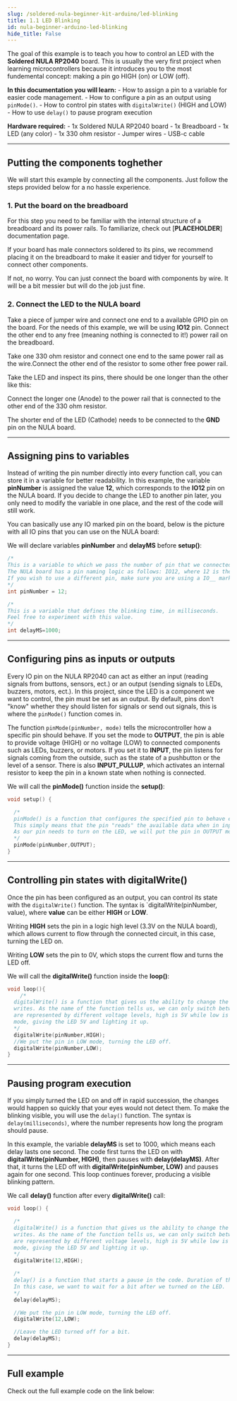 ```yaml
---
slug: /soldered-nula-beginner-kit-arduino/led-blinking
title: 1.1 LED Blinking 
id: nula-beginner-arduino-led-blinking
hide_title: False
---
```


The goal of this example is to teach you how to control an LED with the **Soldered NULA RP2040** board. This is usually the very first project when learning microcontrollers because it introduces you to the most fundemental concept: making a pin go HIGH (on) or LOW (off). 

**In this documentation you will learn:**
    - How to assign a pin to a variable for easier code management.
    - How to configure a pin as an output using `pinMode()`.
    - How to control pin states with `digitalWrite()` (HIGH and LOW)
    - How to use `delay()` to pause program execution

**Hardware required:**
    - 1x Soldered NULA RP2040 board
    - 1x Breadboard
    - 1x LED (any color)
    - 1x 330 ohm resistor
    - Jumper wires
    - USB-c cable

---

## Putting the components toghether
We will start this example by connecting all the components. Just follow the steps provided below for a no hassle experience.

### 1. Put the board on the breadboard
<InfoBox>For this step you need to be familiar with the internal structure of a breadboard and its power rails. To familiarize, check out [**PLACEHOLDER**] documentation page.</InfoBox>

If your board has male connectors soldered to its pins, we recommend placing it on the breadboard to make it easier and tidyer for yourself to connect other components.

<CenteredImage src="/img/under_construction.png" alt="placeholder" caption="NULA on breadboard" width="600px"/>

If not, no worry. You can just connect the board with components by wire. It will be a bit messier but will do the job just fine.


### 2. Connect the LED to the NULA board
Take a piece of jumper wire and connect one end to a available GPIO pin on the board. For the needs of this example, we will be using **IO12** pin. Connect the other end to any free (meaning nothing is connected to it!) power rail on the breadboard.


<CenteredImage src="/img/under_construction.png" alt="placeholder" caption="connection 1" width="600px"/>

Take one 330 ohm resistor and connect one end to the same power rail as the wire.Connect the other end of the resistor to some other free power rail. 

<CenteredImage src="/img/under_construction.png" alt="placeholder" caption="connection 2" width="600px"/>

Take the LED and inspect its pins, there should be one longer than the other like this:

<CenteredImage src="/img/nula-beginner-kit-arduino/led.jpg" alt="IO visualised" caption="Visualisation of input/output modes" />

Connect the longer one (Anode) to the power rail that is connected to the other end of the 330 ohm resistor.

<CenteredImage src="/img/under_construction.png" alt="placeholder" caption="connection 2" width="600px"/>

The shorter end of the LED (Cathode) needs to be connected to the **GND** pin on the NULA board.

---

## Assigning pins to variables

Instead of writing the pin number directly into every function call, you can store it in a variable for better readability. In this example, the variable **pinNumber** is assigned the value **12**, which corresponds to the **IO12** pin on the NULA board. If you decide to change the LED to another pin later, you only need to modify the variable in one place, and the rest of the code will still work.

You can basically use any IO marked pin on the board, below is the picture with all IO pins that you can use on the NULA board:

<CenteredImage src="/img/under_construction.png" alt="placeholder" caption="All available IO pins on NULA2040" width="600px"/>

We will declare variables **pinNumber** and **delayMS** before **setup()**:

```cpp
/*
This is a variable to which we pass the number of pin that we connected the LED to. 
The NULA board has a pin naming logic as follows: IO12, where 12 is the number that we give to the variable.
If you wish to use a different pin, make sure you are using a IO__ marked pin. 
*/
int pinNumber = 12;

/*
This is a variable that defines the blinking time, in milliseconds.
Feel free to experiment with this value.
*/
int delayMS=1000;
```

---

## Configuring pins as inputs or outputs

Every IO pin on the NULA RP2040 can act as either an input (reading signals from buttons, sensors, ect.) or an output (sending signals to LEDs, buzzers, motors, ect.). In this project, since the LED is a component we want to control, the pin must be set as an output. By default, pins don't "know" whether they should listen for signals or send out signals, this is where the `pinMode()` function comes in.

The function  `pinMode(pinNumber, mode)` tells the microcontroller how a specific pin should behave. If you set the mode to **OUTPUT**, the pin is able to provide voltage (HIGH) or no voltage (LOW) to connected components such as LEDs, buzzers, or motors. If you set it to **INPUT**, the pin listens for signals coming from the outside, such as the state of a pushbutton or the level of a sensor. There is also **INPUT_PULLUP**, which activates an internal resistor to keep the pin in a known state when nothing is connected.

<CenteredImage src="/img/nula-beginner-kit-arduino/input-output-explained.png" alt="IO visualised" caption="Visualisation of input/output modes" />

We will call the **pinMode()** function inside the **setup()**:

```cpp
void setup() {

  /*
  pinMode() is a function that configures the specified pin to behave either as an input or in this case as an output.
  This simply means that the pin "reads" the available data when in input mode, and "writes" data when in output mode.
  As our pin needs to turn on the LED, we will put the pin in OUTPUT mode.
  */
  pinMode(pinNumber,OUTPUT);
}
```
---

## Controlling pin states with digitalWrite()

Once the pin has been configured as an output, you can control its state with the `digitalWrite()` function. The syntax is `digitalWrite(pinNumber, value), where **value** can be either **HIGH** or **LOW**.

Writing **HIGH** sets the pin in a logic high level (3.3V on the NULA board), which allows current to flow through the connected circuit, in this case, turning the LED on.

Writing **LOW** sets the pin to 0V, which stops the current flow and turns the LED off.

We will call the **digitalWrite()** function inside the **loop()**:

```cpp
void loop(){
    /*
  digitalWrite() is a function that gives us the ability to change the value that our pin (previously set as OUTPUT pin) 
  writes. As the name of the function tells us, we can only switch between digital values, high and low. Those values
  are represented by different voltage levels, high is 5V while low is 0V. We will start with putting the pin in HIGH
  mode, giving the LED 5V and lighting it up. 
  */
  digitalWrite(pinNumber,HIGH);
  //We put the pin in LOW mode, turning the LED off.
  digitalWrite(pinNumber,LOW);
}
```

---

## Pausing program execution

If you simply turned the LED on and off in rapid succession, the changes would happen so quickly that your eyes would not detect them. To make the blinking visible, you will use the `delay()` function. The syntax is `delay(milliseconds)`, where the number represents how long the program should pause.

In this example, the variable **delayMS** is set to 1000, which means each delay lasts one second. The code first turns the LED on with **digitalWrite(pinNumber, HIGH)**, then pauses with **delay(delayMS)**. After that, it turns the LED off with **digitalWrite(pinNumber, LOW)** and pauses again for one second. This loop continues forever, producing a visible blinking pattern.

<CenteredImage src="/img/under_construction.png" alt="placeholder" caption="Video of led blinking" width="600px"/>

We call **delay()** function after every **digitalWrite()** call:
```cpp
void loop() {

  /*
  digitalWrite() is a function that gives us the ability to change the value that our pin (previously set as OUTPUT pin) 
  writes. As the name of the function tells us, we can only switch between digital values, high and low. Those values
  are represented by different voltage levels, high is 5V while low is 0V. We will start with putting the pin in HIGH
  mode, giving the LED 5V and lighting it up. 
  */
  digitalWrite(12,HIGH);

  /*
  delay() is a function that starts a pause in the code. Duration of the pause is defined with the ms parameter.
  In this case, we want to wait for a bit after we turned on the LED.
  */
  delay(delayMS);

  //We put the pin in LOW mode, turning the LED off.
  digitalWrite(12,LOW);

  //Leave the LED turned off for a bit.
  delay(delayMS);
}
```

---

## Full example
Check out the full example code on the link below:
<QuickLink 
  title="1.1_LED_blinking.ino" 
  description="Example that shows how to control the blinking of a simple LED"
  url="https://github.com/SolderedElectronics/Soldered-NULA-Beginner-kit-Arduino-project-examples/blob/main/1_Basic_Skills/1.1_LED_blinking/1.1_LED_blinking.ino" 
/>

